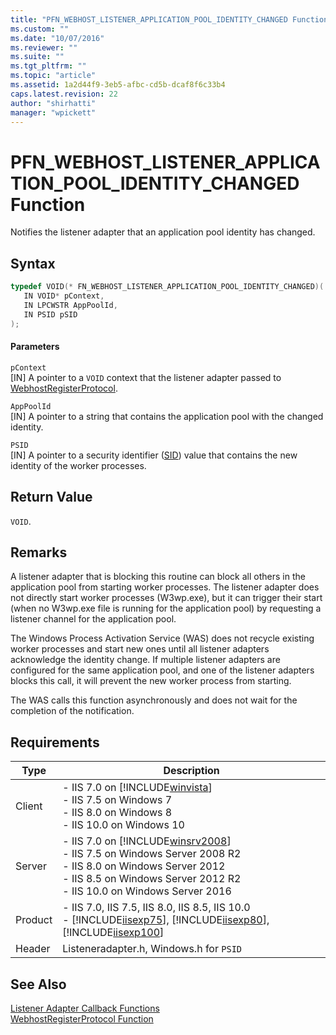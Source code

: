 ```yaml
---
title: "PFN_WEBHOST_LISTENER_APPLICATION_POOL_IDENTITY_CHANGED Function | Microsoft Docs"
ms.custom: ""
ms.date: "10/07/2016"
ms.reviewer: ""
ms.suite: ""
ms.tgt_pltfrm: ""
ms.topic: "article"
ms.assetid: 1a2d44f9-3eb5-afbc-cd5b-dcaf8f6c33b4
caps.latest.revision: 22
author: "shirhatti"
manager: "wpickett"
---
```

# PFN_WEBHOST_LISTENER_APPLICATION_POOL_IDENTITY_CHANGED Function
Notifies the listener adapter that an application pool identity has changed.  
  
## Syntax  
  
```cpp  
typedef VOID(* FN_WEBHOST_LISTENER_APPLICATION_POOL_IDENTITY_CHANGED)(  
   IN VOID* pContext,  
   IN LPCWSTR AppPoolId,  
   IN PSID pSID  
);  
```  
  
#### Parameters  
 `pContext`  
 [IN] A pointer to a `VOID` context that the listener adapter passed to [WebhostRegisterProtocol](../../web-development-reference\webdev-native-api-reference/webhostregisterprotocol-function.md).  
  
 `AppPoolId`  
 [IN] A pointer to a string that contains the application pool with the changed identity.  
  
 `PSID`  
 [IN] A pointer to a security identifier ([SID](http://go.microsoft.com/fwlink/?LinkId=63529)) value that contains the new identity of the worker processes.  
  
## Return Value  
 `VOID`.  
  
## Remarks  
 A listener adapter that is blocking this routine can block all others in the application pool from starting worker processes. The listener adapter does not directly start worker processes (W3wp.exe), but it can trigger their start (when no W3wp.exe file is running for the application pool) by requesting a listener channel for the application pool.  
  
 The Windows Process Activation Service (WAS) does not recycle existing worker processes and start new ones until all listener adapters acknowledge the identity change. If multiple listener adapters are configured for the same application pool, and one of the listener adapters blocks this call, it will prevent the new worker process from starting.  
  
 The WAS calls this function asynchronously and does not wait for the completion of the notification.  
  
## Requirements  
  
|Type|Description|  
|----------|-----------------|  
|Client|-   IIS 7.0 on [!INCLUDE[winvista](../../wmi-provider/includes/winvista-md.md)]<br />-   IIS 7.5 on Windows 7<br />-   IIS 8.0 on Windows 8<br />-   IIS 10.0 on Windows 10|  
|Server|-   IIS 7.0 on [!INCLUDE[winsrv2008](../../wmi-provider/includes/winsrv2008-md.md)]<br />-   IIS 7.5 on Windows Server 2008 R2<br />-   IIS 8.0 on Windows Server 2012<br />-   IIS 8.5 on Windows Server 2012 R2<br />-   IIS 10.0 on Windows Server 2016|  
|Product|-   IIS 7.0, IIS 7.5, IIS 8.0, IIS 8.5, IIS 10.0<br />-   [!INCLUDE[iisexp75](../../web-development-reference/native-code-api-reference/includes/iisexp75-md.md)], [!INCLUDE[iisexp80](../../web-development-reference/native-code-api-reference/includes/iisexp80-md.md)], [!INCLUDE[iisexp100](../../web-development-reference/native-code-api-reference/includes/iisexp100-md.md)]|  
|Header|Listeneradapter.h, Windows.h for `PSID`|  
  
## See Also  
 [Listener Adapter Callback Functions](../../web-development-reference\webdev-native-api-reference/listener-adapter-callback-functions.md)   
 [WebhostRegisterProtocol Function](../../web-development-reference\webdev-native-api-reference/webhostregisterprotocol-function.md)